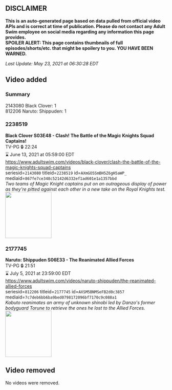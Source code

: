 ## DISCLAIMER
**This is an auto-generated page based on data pulled from official video APIs and is correct at time of publication. Please do not contact any Adult Swim employee on social media regarding any information this page provides.**  
**SPOILER ALERT: This page contains thumbnails of full episodes/shorts/etc. that might be spoilery to you. YOU HAVE BEEN WARNED.**  

_Last Update: May 23, 2021 at 06:30:28 EDT_
## Video added
### Summary
2143080 Black Clover: 1  
812206 Naruto: Shippuden: 1  
### 2238519
**Black Clover S03E48 - Clash! The Battle of the Magic Knights Squad Captains!**  
TV-PG 🔒 22:24  
⌛ June 13, 2021 at 05:59:00 EDT  
https://www.adultswim.com/videos/black-clover/clash-the-battle-of-the-magic-knights-squad-captains  
seriesid=`2143080` titleid=`2238519` id=`AXmGO5SmBH5Z6gH5aWP_` mediaid=`867fe7ce348c52142d6332ef1ad601e1a1357bbd`  
_Two teams of Magic Knight captains put on an outrageous display of power as they're pitted against each other in a new take on the Royal Knights test._  
<a href="https://media.cdn.adultswim.com/uploads/20210520/thumbnails/2_215201237132-BlackClover_151_ClashTheBattleOfTheMagicKnightsCaptains.png"><img src="https://media.cdn.adultswim.com/uploads/20210520/thumbnails/2_215201237132-BlackClover_151_ClashTheBattleOfTheMagicKnightsCaptains.png" height="144px" /></a>
### 2177745
**Naruto: Shippuden S06E33 - The Reanimated Allied Forces**  
TV-PG 🔒 21:51  
⌛ July 5, 2021 at 23:59:00 EDT  
https://www.adultswim.com/videos/naruto-shippuden/the-reanimated-allied-forces  
seriesid=`812206` titleid=`2177745` id=`AXSM5BNMSeFB2d0c3857` mediaid=`7c7deb6bb6ba9bed0798172096bf7170c9c088a1`  
_Kabuto reanimates an army of unknown shinobi led by Danzo's former bodyguard Torune to retrieve the ones he lost to the Allied Forces._  
<a href="https://media.cdn.adultswim.com/uploads/20200914/thumbnails/2_2091495389-narutoshippuden_316_TheReanimatedAllied.jpg"><img src="https://media.cdn.adultswim.com/uploads/20200914/thumbnails/2_2091495389-narutoshippuden_316_TheReanimatedAllied.jpg" height="144px" /></a>
## Video removed
No videos were removed.  
